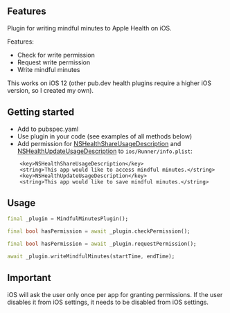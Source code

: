 ## Features

Plugin for writing mindful minutes to Apple Health on iOS.

Features:
* Check for write permission
* Request write permission
* Write mindful minutes

This works on iOS 12 (other pub.dev health plugins require a higher iOS version, so I created my own).

## Getting started

* Add to pubspec.yaml
* Use plugin in your code (see examples of all methods below)
* Add permission for [NSHealthShareUsageDescription](https://developer.apple.com/documentation/bundleresources/information_property_list/nshealthshareusagedescription) and [NSHealthUpdateUsageDescription](https://developer.apple.com/documentation/bundleresources/information_property_list/nshealthupdateusagedescription) to `ios/Runner/info.plist`:

```
	<key>NSHealthShareUsageDescription</key>
	<string>This app would like to access mindful minutes.</string>
	<key>NSHealthUpdateUsageDescription</key>
	<string>This app would like to save mindful minutes.</string>
```

## Usage

```dart
final _plugin = MindfulMinutesPlugin();

final bool hasPermission = await _plugin.checkPermission();

final bool hasPermission = await _plugin.requestPermission();

await _plugin.writeMindfulMinutes(startTime, endTime);
```

## Important

iOS will ask the user only once per app for granting permissions. If the user disables it from iOS settings, it needs to be disabled from iOS settings.
